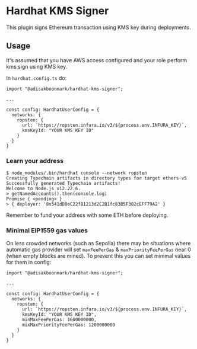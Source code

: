 # Hardhat KMS Signer

This plugin signs Ethereum transaction using KMS key during deployments.

## Usage

It's assumed that you have AWS access configured and your role perform kms:sign using KMS key.

In `hardhat.config.ts` do:

```
import "@adisakboonmark/hardhat-kms-signer";

...

const config: HardhatUserConfig = {
  networks: {
    ropsten: {
      url: `https://ropsten.infura.io/v3/${process.env.INFURA_KEY}`,
      kmsKeyId: "YOUR KMS KEY ID"
    }
  }
}
```

### Learn your address

```
$ node_modules/.bin/hardhat console --network ropsten
Creating Typechain artifacts in directory types for target ethers-v5
Successfully generated Typechain artifacts!
Welcome to Node.js v12.22.6.
> getNamedAccounts().then(console.log)
Promise { <pending> }
> { deployer: '0x541dD0eC22fB1213d2C2B1fc83B5F302cEFF79A2' }
```

Remember to fund your address with some ETH before deploying.

### Minimal EIP1559 gas values

On less crowded networks (such as Sepolia) there may be situations where automatic gas provider will set 
`maxFeePerGas` & `maxPriorityFeePerGas` near 0 (when empty blocks are mined). To prevent this you can
set minimal values for them in config:

```
import "@adisakboonmark/hardhat-kms-signer";

...

const config: HardhatUserConfig = {
  networks: {
    ropsten: {
      url: `https://ropsten.infura.io/v3/${process.env.INFURA_KEY}`,
      kmsKeyId: "YOUR KMS KEY ID",
      minMaxFeePerGas: 1600000000,
      mixMaxPriorityFeePerGas: 1200000000
    }
  }
}
```

